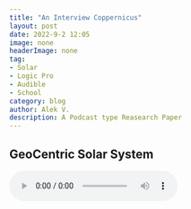 ```yaml
---
title: "An Interview Coppernicus"
layout: post
date: 2022-9-2 12:05
image: none
headerImage: none
tag:
- Solar
- Logic Pro
- Audible
- School
category: blog
author: Alek V.
description: A Podcast type Reasearch Paper
---
```


## GeoCentric Solar System

<audio controls>
  <source src="/assets/Cappernicus.mp3" type="audio/mpeg">
</audio>
